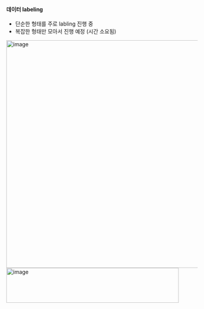 #### 데이터 labeling

- 단순한 형태를 주로 labling 진행 중
- 복잡한 형태만 모아서 진행 예정 (시간 소요됨)

<img width="800" height="600" alt="image" src="https://github.com/user-attachments/assets/3b50dbfc-b723-4804-91c8-6c1d218550b8" />

<img width="454" height="92" alt="image" src="https://github.com/user-attachments/assets/fee83f0e-8d3a-4509-8492-202c706fc247" />
